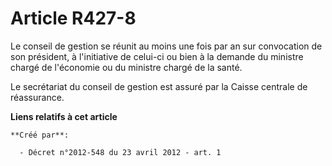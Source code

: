 # Article R427-8

Le conseil de gestion se réunit au moins une fois par an sur convocation de son président, à l'initiative de celui-ci ou bien
à la demande du ministre chargé de l'économie ou du ministre chargé de la santé. 

Le secrétariat du conseil de gestion est assuré par la Caisse centrale de réassurance.

**Liens relatifs à cet article**

	**Créé par**:

	  - Décret n°2012-548 du 23 avril 2012 - art. 1
